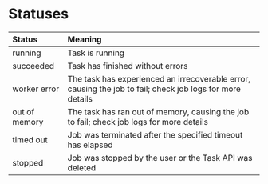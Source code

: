 # Statuses

| Status | Meaning |
| :--- | :--- |
| running | Task is running |
| succeeded | Task has finished without errors |
| worker error | The task has experienced an irrecoverable error, causing the job to fail; check job logs for more details |
| out of memory | The task has ran out of memory, causing the job to fail; check job logs for more details |
| timed out | Job was terminated after the specified timeout has elapsed |
| stopped | Job was stopped by the user or the Task API was deleted |

